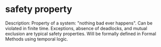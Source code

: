 # safety property

Description: Property of a system: "nothing bad ever happens". Can be violated in finite time. Exceptions, absence of deadlocks, and mutual exclusion are typical safety properties. Will be formally defined in Formal Methods using temporal logic.